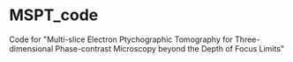 # MSPT_code
Code for "Multi-slice Electron Ptychographic Tomography for Three-dimensional Phase-contrast Microscopy beyond the Depth of Focus Limits"

